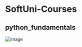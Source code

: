 # SoftUni-Courses
## python_fundamentals

![image](https://github.com/KrisKov76/SoftUni-Courses/assets/123325623/f47cfcfd-fe2f-4560-9b31-1b40f51259a1)
